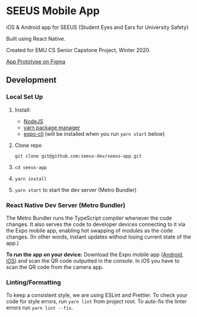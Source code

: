 # SEEUS Mobile App

iOS & Android app for SEEUS (Student Eyes and Ears for University Safety)

Built using React Native.

Created for EMU CS Senior Capstone Project, Winter 2020. 

[App Prototype on Figma](https://www.figma.com/proto/Ga4ApQ21rwnvLiL5mNWaiU/SEEUS-App?node-id=45%3A2&scaling=scale-down)

## Development

### Local Set Up
1. Install:
   * [NodeJS](https://nodejs.org/) 
   * [yarn package manager](https://classic.yarnpkg.com/en/docs/install/)
   * [expo-cli](https://docs.expo.io/versions/latest/workflow/expo-cli/) (will be installed when you run `yarn start` below) 
2. Clone repo

   `git clone git@github.com:seeus-dev/seeus-app.git`
3. `cd seeus-app`
4. `yarn install`
5. `yarn start` to start the dev server (Metro Bundler)

### React Native Dev Server (Metro Bundler)
The Metro Bundler runs the TypeScript compiler whenever the code changes. It also serves the code to developer devices connecting to it via the Expo mobile app, enabling hot swapping of modules as the code changes. (In other words, instant updates without losing current state of the app.)

**To run the app on your device:** Download the Expo mobile app ([Android](https://play.google.com/store/apps/details?id=host.exp.exponent&hl=en_US), [iOS](https://apps.apple.com/us/app/expo-client/id982107779)) and scan the QR code outputted in the console. In iOS you have to scan the QR code from the camera app.

### Linting/Formatting
To keep a consistent style, we are using ESLint and Prettier. To check your code for style errors, run `yarn lint` from project root. To auto-fix the linter errors run `yarn lint --fix`.
